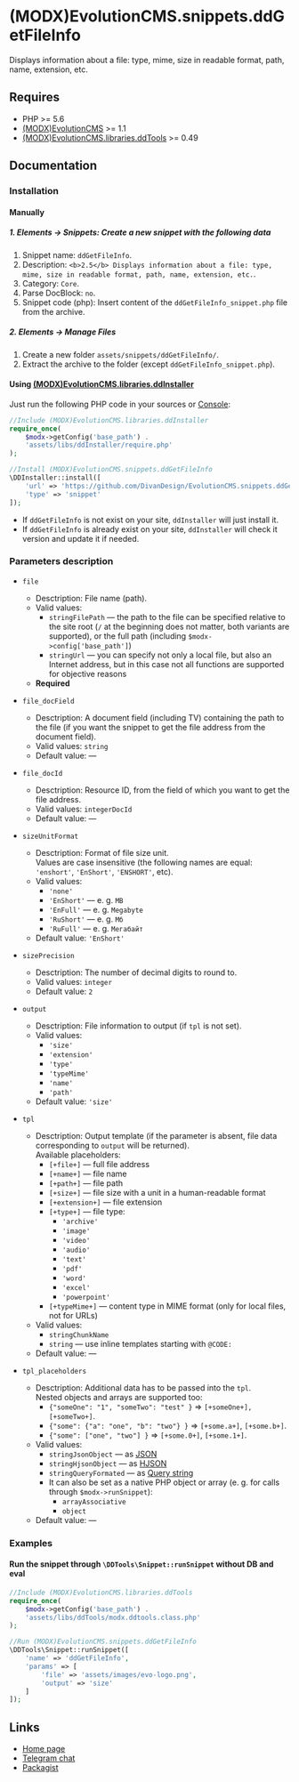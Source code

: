 # (MODX)EvolutionCMS.snippets.ddGetFileInfo

Displays information about a file: type, mime, size in readable format, path, name, extension, etc.


## Requires
* PHP >= 5.6
* [(MODX)EvolutionCMS](https://github.com/evolution-cms/evolution) >= 1.1
* [(MODX)EvolutionCMS.libraries.ddTools](https://code.divandesign.biz/modx/ddtools) >= 0.49


## Documentation


### Installation


#### Manually


##### 1. Elements → Snippets: Create a new snippet with the following data

1. Snippet name: `ddGetFileInfo`.
2. Description: `<b>2.5</b> Displays information about a file: type, mime, size in readable format, path, name, extension, etc.`.
3. Category: `Core`.
4. Parse DocBlock: `no`.
5. Snippet code (php): Insert content of the `ddGetFileInfo_snippet.php` file from the archive.


##### 2. Elements → Manage Files

1. Create a new folder `assets/snippets/ddGetFileInfo/`.
2. Extract the archive to the folder (except `ddGetFileInfo_snippet.php`).


#### Using [(MODX)EvolutionCMS.libraries.ddInstaller](https://github.com/DivanDesign/EvolutionCMS.libraries.ddInstaller)

Just run the following PHP code in your sources or [Console](https://github.com/vanchelo/MODX-Evolution-Ajax-Console):

```php
//Include (MODX)EvolutionCMS.libraries.ddInstaller
require_once(
	$modx->getConfig('base_path') .
	'assets/libs/ddInstaller/require.php'
);

//Install (MODX)EvolutionCMS.snippets.ddGetFileInfo
\DDInstaller::install([
	'url' => 'https://github.com/DivanDesign/EvolutionCMS.snippets.ddGetFileInfo',
	'type' => 'snippet'
]);
```

* If `ddGetFileInfo` is not exist on your site, `ddInstaller` will just install it.
* If `ddGetFileInfo` is already exist on your site, `ddInstaller` will check it version and update it if needed.


### Parameters description

* `file`
	* Desctription: File name (path).
	* Valid values:
		* `stringFilePath` — the path to the file can be specified relative to the site root (`/` at the beginning does not matter, both variants are supported), or the full path (including `$modx->config['base_path']`)
		* `stringUrl` — you can specify not only a local file, but also an Internet address, but in this case not all functions are supported for objective reasons
	* **Required**
	
* `file_docField`
	* Desctription: A document field (including TV) containing the path to the file (if you want the snippet to get the file address from the document field).
	* Valid values: `string`
	* Default value: —
	
* `file_docId`
	* Desctription: Resource ID, from the field of which you want to get the file address.
	* Valid values: `integerDocId`
	* Default value: —
	
* `sizeUnitFormat`
	* Desctription: Format of file size unit.  
		Values are case insensitive (the following names are equal: `'enshort'`, `'EnShort'`, `'ENSHORT'`, etc).
	* Valid values:
		* `'none'`
		* `'EnShort'` — e. g. `MB`
		* `'EnFull'` — e. g. `Megabyte`
		* `'RuShort'` — e. g. `Мб`
		* `'RuFull'` — e. g. `Мегабайт`
	* Default value: `'EnShort'`
	
* `sizePrecision`
	* Desctription: The number of decimal digits to round to.
	* Valid values: `integer`
	* Default value: `2`
	
* `output`
	* Desctription: File information to output (if `tpl` is not set).
	* Valid values:
		* `'size'`
		* `'extension'`
		* `'type'`
		* `'typeMime'`
		* `'name'`
		* `'path'`
	* Default value: `'size'`
	
* `tpl`
	* Desctription: Output template (if the parameter is absent, file data corresponding to `output` will be returned).  
		Available placeholders:
		* `[+file+]` — full file address
		* `[+name+]` — file name
		* `[+path+]` — file path
		* `[+size+]` — file size with a unit in a human-readable format
		* `[+extension+]` — file extension
		* `[+type+]` — file type:
			* `'archive'`
			* `'image'`
			* `'video'`
			* `'audio'`
			* `'text'`
			* `'pdf'`
			* `'word'`
			* `'excel'`
			* `'powerpoint'`
		* `[+typeMime+]` — content type in MIME format (only for local files, not for URLs)
	* Valid values:
		* `stringChunkName`
		* `string` — use inline templates starting with `@CODE:`
	* Default value: —
	
* `tpl_placeholders`
	* Desctription:
		Additional data has to be passed into the `tpl`.  
		Nested objects and arrays are supported too:
		* `{"someOne": "1", "someTwo": "test" }` => `[+someOne+], [+someTwo+]`.
		* `{"some": {"a": "one", "b": "two"} }` => `[+some.a+]`, `[+some.b+]`.
		* `{"some": ["one", "two"] }` => `[+some.0+]`, `[+some.1+]`.
	* Valid values:
		* `stringJsonObject` — as [JSON](https://en.wikipedia.org/wiki/JSON)
		* `stringHjsonObject` — as [HJSON](https://hjson.github.io/)
		* `stringQueryFormated` — as [Query string](https://en.wikipedia.org/wiki/Query_string)
		* It can also be set as a native PHP object or array (e. g. for calls through `$modx->runSnippet`):
			* `arrayAssociative`
			* `object`
	* Default value: —


### Examples


#### Run the snippet through `\DDTools\Snippet::runSnippet` without DB and eval

```php
//Include (MODX)EvolutionCMS.libraries.ddTools
require_once(
	$modx->getConfig('base_path') .
	'assets/libs/ddTools/modx.ddtools.class.php'
);

//Run (MODX)EvolutionCMS.snippets.ddGetFileInfo
\DDTools\Snippet::runSnippet([
	'name' => 'ddGetFileInfo',
	'params' => [
		'file' => 'assets/images/evo-logo.png',
		'output' => 'size'
	]
]);
```


## Links

* [Home page](https://code.divandesign.biz/modx/ddgetfileinfo)
* [Telegram chat](https://t.me/dd_code)
* [Packagist](https://packagist.org/packages/dd/evolutioncms-snippets-ddgetfileinfo)


<link rel="stylesheet" type="text/css" href="https://DivanDesign.ru/assets/files/ddMarkdown.css" />